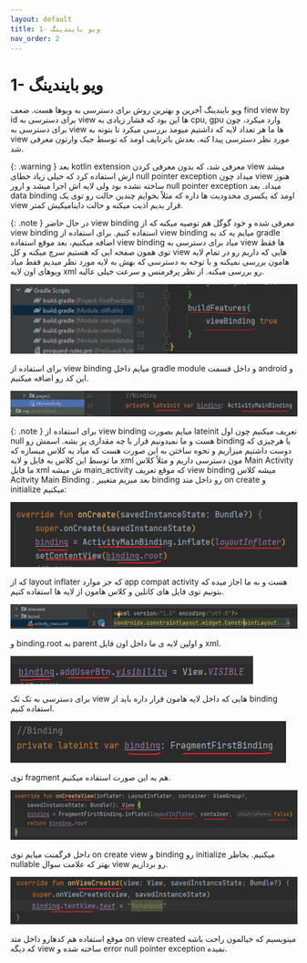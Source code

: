 ```yaml
---
layout: default
title: 1- ویو بایندینگ
nav_order: 2
---
```

# 1- ویو بایندینگ

ویو بایندینگ آخرین و بهترین روش برای دسترسی به ویوها هست.
ضعف find view by id برای دسترسی به view ها این بود که فشار زیادی به cpu, gpu وارد میکرد، چون برای دسترسی به view ها ما هر تعداد لایه که داشتیم میومد بررسی میکرد تا بتونه به view مورد نظر دسترسی پیدا کنه.	
بعدش باترنایف اومد که توسط جیک وارتون معرفی شد.

{: .warning }
بعد kotlin extension معرفی شد، که بدون معرفی کردن view میشد ازش استفاده کرد که خیلی زیاد خطای null pointer exception میداد چون view هنوز ساخته نشده بود ولی لایه اش اجرا میشد و ارور null pointer exception میداد.
بعد data binding اومد که یکسری محدودیت ها داره که مثلاً بخوایم چندین حالت رو توی یک view قرار بدیم اذیت میکنه و حالت داینامیکیش کمتر.

{: .note }
در حال حاضر view binding معرفی شده و خود گوگل هم توصیه میکنه که از view binding استفاده کنیم.
برای استفاده از view binding میایم یه کد به gradle اضافه میکنیم، بعد موقع استفاده view binding میاد برای دسترسی به view ها فقط توی همون صفحه ایی که هستیم سرچ میکنه و کل view هایی که داریم رو در تمام لایه هامون بررسی نمیکنه و با توجه به دسترسی که بهش به لایه مورد نظر میدیم فقط میاد ویوهای اون لایه xml رو بررسی میکنه.
از نظر پرفرمنس و سرعت خیلی عالیه.
 
 <img src="https://github.com/Developers0101/notes-android-course/raw/main/images/view-binding/image001.png" alt="A image">

برای استفاده از view binding میایم داخل gradle module و داخل قسمت android و این کد رو اضافه میکنیم.

<img src="https://github.com/Developers0101/notes-android-course/raw/main/images/view-binding/image002.jpg" alt="A image">

{: .note }
برای استفاده از view binding میایم بصورت lateinit تعریف میکنیم چون اول null هست و ما نمیدونیم قرار با چه مقداری پر بشه.
اسمش رو binding یا هرچیزی که دوست داشتیم میزاریم و نحوه ساختن به این صورت هست که میاد یه کلاس میسازه که ما توسط این کلاس به فایل و لایه xml مون دسترسی داریم و مثلاً کلاس Main Activity ما فایل xml ش میشه main_activity که موقع تعریف view binding میشه کلاس Acitvity Main Binding .
بعد میریم متغییر binding رو داخل متد on create و initialize میکنیم:

<img src="https://github.com/Developers0101/notes-android-course/raw/main/images/view-binding/image003.png" alt="A image">

که از layout inflater که جز موارد app compat activity هست و به ما اجاز میده که بتونیم توی فایل های کاتلین و کلاس هامون از لایه ها استفاده کنیم.

<img src="https://github.com/Developers0101/notes-android-course/raw/main/images/view-binding/image004.jpg" alt="A image">
 
و binding.root به parent و اولین لایه ی ما داخل اون فایل xml.

 <img src="https://github.com/Developers0101/notes-android-course/raw/main/images/view-binding/image005.png" alt="A image">

برای دسترسی به تک تک view هایی که داخل لایه هامون قرار داره باید از binding استفاده کنیم.

<img src="https://github.com/Developers0101/notes-android-course/raw/main/images/view-binding/image006.png" alt="A image">

توی fragment هم به این صورت استفاده میکنیم.

<img src="https://github.com/Developers0101/notes-android-course/raw/main/images/view-binding/image007.jpg" alt="A image">
 
داخل فرگمنت میایم توی on create view و binding رو initialize میکنیم.
بخاطر nullable بهتر که علامت سوال view رو برداریم.

<img src="https://github.com/Developers0101/notes-android-course/raw/main/images/view-binding/image008.png" alt="A image">
 
موقع استفاده هم کدهارو داخل متد on view created مینویسیم که خیالمون راحت باشه که دیگه view ساخته شده و error null pointer exception نمیده.


